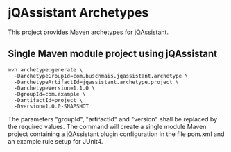 jQAssistant Archetypes
======================
This project provides Maven archetypes for [jQAssistant](http://jqassistant.org).

Single Maven module project using jQAssistant
---------------------------------------------

```
mvn archetype:generate \
  -DarchetypeGroupId=com.buschmais.jqassistant.archetype \
  -DarchetypeArtifactId=jqassistant.archetype.project \
  -DarchetypeVersion=1.1.0 \
  -DgroupId=com.example \
  -DartifactId=project \
  -Dversion=1.0.0-SNAPSHOT
```

The parameters "groupId", "artifactId" and "version" shall be replaced by the required values. The command will create a single module Maven project containing a jQAssistant plugin configuration in the file pom.xml and an example rule setup for JUnit4.
